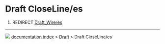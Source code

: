 # Draft CloseLine/es
1.  REDIRECT [Draft_Wire/es](Draft_Wire/es.md)



---
![](images/Right_arrow.png) [documentation index](../README.md) > [Draft](Draft_Workbench.md) > Draft CloseLine/es
